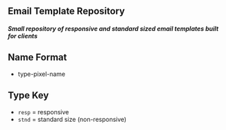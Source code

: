 ## Email Template Repository

##### Small repository of responsive and standard sized email templates built for clients

## Name Format
- type-pixel-name

## Type Key
- `resp` = responsive
- `stnd` = standard size (non-responsive)

